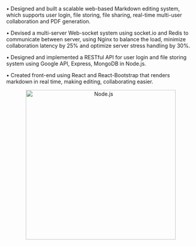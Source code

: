 • Designed and built a scalable web-based Markdown editing system, which supports user login, file storing, file sharing, real-time multi-user collaboration and PDF generation.

• Devised a multi-server Web-socket system using socket.io and Redis to communicate between server, using Nginx to balance the load, minimize collaboration latency by 25% and optimize server stress handling by 30%.

• Designed and implemented a RESTful API for user login and file storing system using Google API, Express, MongoDB in Node.js.

• Created front-end using React and React-Bootstrap that renders markdown in real time, making editing, collaborating easier.

<p align="center">
  <a href="https://nodejs.org/">
    <img alt="Node.js" src="https://www.dropbox.com/sh/4vxlbzbxaqh5ova/AACffwdU0cUxzyuHo6Cg_a63a?dl=0&preview=IMG_0003.PNG" width="400"/>
  </a>
</p>